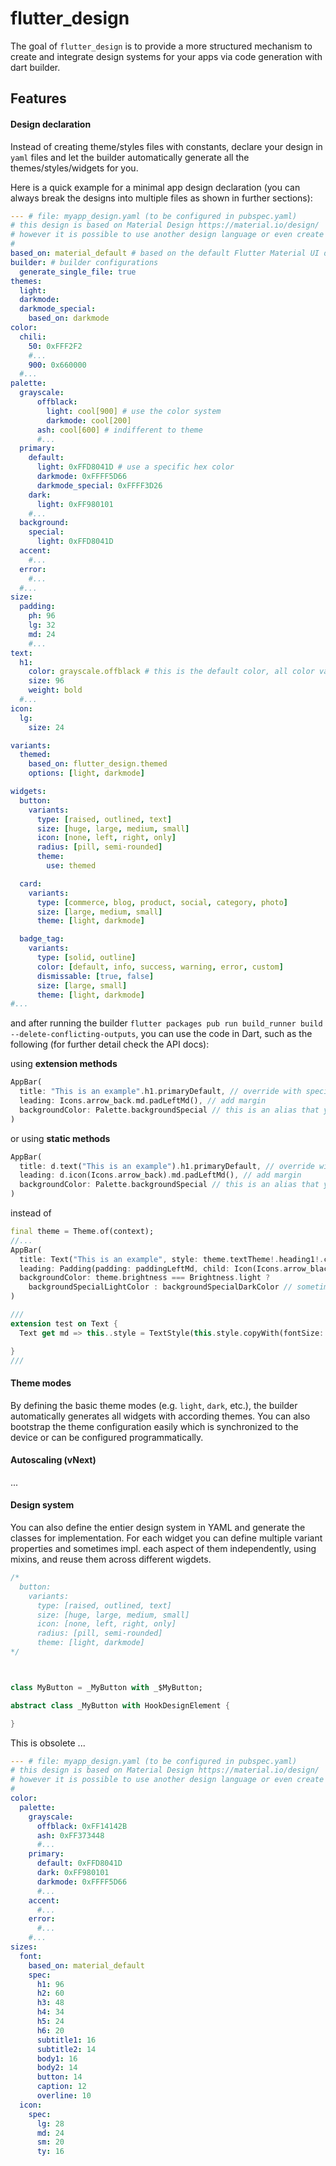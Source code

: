 # flutter_design

The goal of `flutter_design` is to provide a more structured mechanism to create and integrate design systems for your apps via code generation with dart builder.

## Features

#### Design declaration

Instead of creating theme/styles files with constants, declare your design in `yaml` files and let the builder automatically generate all the themes/styles/widgets for you. 

Here is a quick example for a minimal app design declaration (you can always break the designs into multiple files as shown in further sections):

```yaml
--- # file: myapp_design.yaml (to be configured in pubspec.yaml)
# this design is based on Material Design https://material.io/design/
# however it is possible to use another design language or even create your own
# 
based_on: material_default # based on the default Flutter Material UI design
builder: # builder configurations
  generate_single_file: true
themes:
  light:
  darkmode:
  darkmode_special:
    based_on: darkmode
color:
  chili:
    50: 0xFFF2F2
    #...
    900: 0x660000
  #...
palette:
  grayscale:  
      offblack: 
        light: cool[900] # use the color system
        darkmode: cool[200]
      ash: cool[600] # indifferent to theme
      #...
  primary:
    default: 
      light: 0xFFD8041D # use a specific hex color
      darkmode: 0xFFFF5D66
      darkmode_special: 0xFFFF3D26
    dark: 
      light: 0xFF980101
    #...
  background:
    special:
      light: 0xFFD8041D
  accent:
    #...
  error:
    #...
  #...
size:
  padding:
    ph: 96
    lg: 32
    md: 24
    #...
text:
  h1:
    color: grayscale.offblack # this is the default color, all color variation will be generated
    size: 96
    weight: bold
  #...
icon:
  lg:
    size: 24

variants:
  themed:
    based_on: flutter_design.themed
    options: [light, darkmode]

widgets:
  button:
    variants:
      type: [raised, outlined, text]
      size: [huge, large, medium, small]
      icon: [none, left, right, only]
      radius: [pill, semi-rounded]
      theme: 
        use: themed

  card:
    variants:
      type: [commerce, blog, product, social, category, photo]
      size: [large, medium, small]
      theme: [light, darkmode]

  badge_tag:
    variants:
      type: [solid, outline]
      color: [default, info, success, warning, error, custom]
      dismissable: [true, false]
      size: [large, small]
      theme: [light, darkmode]
#...
```

and after running the builder `flutter packages pub run build_runner build --delete-conflicting-outputs`, you can use the code in Dart, such as the following (for further detail check the API docs):

using **extension methods**

```dart
AppBar(
  title: "This is an example".h1.primaryDefault, // override with specific color
  leading: Icons.arrow_back.md.padLeftMd(), // add margin
  backgroundColor: Palette.backgroundSpecial // this is an alias that you created
)
```

or using **static methods**

```dart
AppBar(
  title: d.text("This is an example").h1.primaryDefault, // override with specific color
  leading: d.icon(Icons.arrow_back).md.padLeftMd(), // add margin
  backgroundColor: Palette.backgroundSpecial // this is an alias that you created
)
```

instead of

```dart
final theme = Theme.of(context);
//...
AppBar(
  title: Text("This is an example", style: theme.textTheme!.heading1!.copyWith(color: theme.primaryColor)), 
  leading: Padding(padding: paddingLeftMd, child: Icon(Icons.arrow_black, size: iconSizeMd)), // add margin
  backgroundColor: theme.brightness === Brightness.light ? 
    backgroundSpecialLightColor : backgroundSpecialDarkColor // sometimes you need another themed color but it's not possible
)
```

```dart
///
extension test on Text {
  Text get md => this..style = TextStyle(this.style.copyWith(fontSize: 15));

}
///
```


#### Theme modes

By defining the basic theme modes (e.g. `light`, `dark`, etc.), the builder automatically generates all widgets with according themes. You can also bootstrap the theme configuration easily which is synchronized to the device or can be configured programmatically. 

#### Autoscaling (vNext)

...


#### Design system

You can also define the entier design system in YAML and generate the classes for implementation. For each widget you can define multiple variant properties and sometimes impl. each aspect of them independently, using mixins, and reuse them across different wigdets.

```dart
/*
  button:
    variants:
      type: [raised, outlined, text]
      size: [huge, large, medium, small]
      icon: [none, left, right, only]
      radius: [pill, semi-rounded]
      theme: [light, darkmode]
*/



class MyButton = _MyButton with _$MyButton;

abstract class _MyButton with HookDesignElement {

}
```





This is obsolete ... 

```yaml
--- # file: myapp_design.yaml (to be configured in pubspec.yaml)
# this design is based on Material Design https://material.io/design/
# however it is possible to use another design language or even create your own
# 
color:
  palette:
    grayscale:
      offblack: 0xFF14142B
      ash: 0xFF373448
      #...
    primary:
      default: 0xFFD8041D
      dark: 0xFF980101
      darkmode: 0xFFFF5D66
      #...
    accent:
      #...
    error:
      #...
    #...
sizes:
  font:
    based_on: material_default
    spec:
      h1: 96
      h2: 60
      h3: 48
      h4: 34
      h5: 24
      h6: 20
      subtitle1: 16
      subtitle2: 14
      body1: 16
      body2: 14
      button: 14
      caption: 12
      overline: 10
  icon:
    spec:
      lg: 28 
      md: 24
      sm: 20
      ty: 16
```

